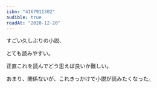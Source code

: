```yaml
---
isbn: "4167911302"
audible: true
readAt: "2020-12-20"
---
```


すごい久しぶりの小説、

とても読みやすい。

正直これを読んでどう思えば良いか難しい。

あまり、関係ないが、これきっかけで小説が読みたくなった。
